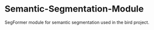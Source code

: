 # Semantic-Segmentation-Module
SegFormer module for semantic segmentation used in the bird project.  
